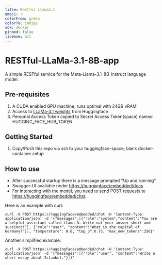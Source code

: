 ```yaml
---
title: Restful Llama3.1
emoji: 🔥
colorFrom: green
colorTo: indigo
sdk: docker
pinned: false
license: mit
---
```


# RESTful-LLaMa-3.1-8B-app

A simple RESTful service for the Meta-Llama-3.1-8B-Instruct language model.

## Pre-requisites

1. A CUDA enabled GPU machine, runs optimal with 24GB vRAM
2. Access to [LLaMa-3.1 weights](https://huggingface.co/meta-llama/Meta-Llama-3.1-8B-Instruct) from Huggingface
3. Personal Access Token copied to Secret Access Token(space) named HUGGING_FACE_HUB_TOKEN

## Getting Started

1. Copy/Push this repo via ssh to your huggingface-space, blank docker-container setup

## How to use

- After successful startup there is a message prompted "Up and running"
- Swagger-UI available under <https://huggingface/embedded/docs>
- For interacting with the model, you need to send POST requests to <https://huggingface/embedded/chat>.

Here is an example with curl:

`curl -X POST https://huggingface/embedded/chat -H 'Content-Type: application/json' -d '{"messages":[{"role":"system","content":"You are a helpful assistant called Llama-3. Write out your answer short and succinct!"}, {"role":"user", "content":"What is the capital of Germany?"}], "temperature": 0.6, "top_p":0.75, "max_new_tokens":256}'`

Another simplified example:

`curl -X POST https://huggingface/embedded/chat -H 'Content-Type: application/json' -d '{"messages":[{"role":"user", "content":"Write a short essay about Istanbul."}]}'`